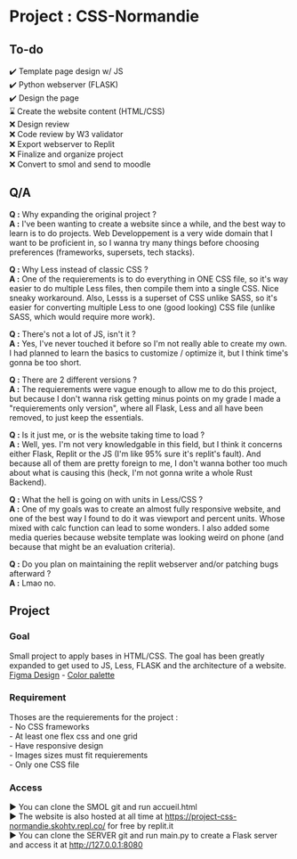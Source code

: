 # Project : CSS-Normandie


## To-do
✔️ Template page design w/ JS<br/>
✔️ Python webserver (FLASK)<br/>
✔️ Design the page<br/>
⌛ Create the website content (HTML/CSS)<br/>
❌ Design review<br/>
❌ Code review by W3 validator<br/>
❌ Export webserver to Replit<br/>
❌ Finalize and organize project<br/>
❌ Convert to smol and send to moodle<br/>


## Q/A
__Q :__ Why expanding the original project ?<br/>
__A :__ I've been wanting to create a website since a while, and the best way to learn is to do projects. Web Developpement is a very wide domain that I want to be proficient in, so I wanna try many things before choosing preferences (frameworks, supersets, tech stacks).<br/>

__Q :__ Why Less instead of classic CSS ?<br/>
__A :__ One of the requierements is to do everything in ONE CSS file, so it's way easier to do multiple Less files, then compile them into a single CSS. Nice sneaky workaround. Also, Lesss is a superset of CSS unlike SASS, so it's easier for converting multiple Less to one (good looking) CSS file (unlike SASS, which would require more work).<br/>

__Q :__ There's not a lot of JS, isn't it ?<br/>
__A :__ Yes, I've never touched it before so I'm not really able to create my own. I had planned to learn the basics to customize / optimize it, but I think time's gonna be too short.<br/>

__Q :__ There are 2 different versions ?<br/>
__A :__ The requierements were vague enough to allow me to do this project, but because I don't wanna risk getting minus points on my grade I made a "requierements only version", where all Flask, Less and all have been removed, to just keep the essentials.<br/>

__Q :__ Is it just me, or is the website taking time to load ?<br/>
__A :__ Well, yes. I'm not very knowledgable in this field, but I think it concerns either Flask, Replit or the JS (I'm like 95% sure it's replit's fault). And because all of them are pretty foreign to me, I don't wanna bother too much about what is causing this (heck, I'm not gonna write a whole Rust Backend).<br/>

__Q :__ What the hell is going on with units in Less/CSS ?<br/>
__A :__ One of my goals was to create an almost fully responsive website, and one of the best way I found to do it was viewport and percent units. Whose mixed with calc function can lead to some wonders. I also added some media queries because website template was looking weird on phone (and because that might be an evaluation criteria).<br/>

__Q :__ Do you plan on maintaining the replit webserver and/or patching bugs afterward ?<br/>
__A :__ Lmao no.<br/>




## Project

### Goal
Small project to apply bases in HTML/CSS. The goal has been greatly expanded to get used to JS, Less, FLASK and the architecture of a website.<br>
[Figma Design](https://www.figma.com/file/0cB3RNgtH0aoNngx5zdrXc) - [Color palette](https://coolors.co/252525-4f4f4f-8d91c7-b0daf1-ddfcad)

### Requirement
Thoses are the requierements for the project :<br/>
\- No CSS frameworks<br/>
\- At least one flex css and one grid<br/>
\- Have responsive design<br/>
\- Images sizes must fit requierements<br/>
\- Only one CSS file<br/>

### Access
▶️ You can clone the SMOL git and run accueil.html<br/>
▶️ The website is also hosted at all time at https://project-css-normandie.skohtv.repl.co/ for free by replit.it<br/>
▶️ You can clone the SERVER git and run main.py to create a Flask server and access it at http://127.0.0.1:8080<br/>